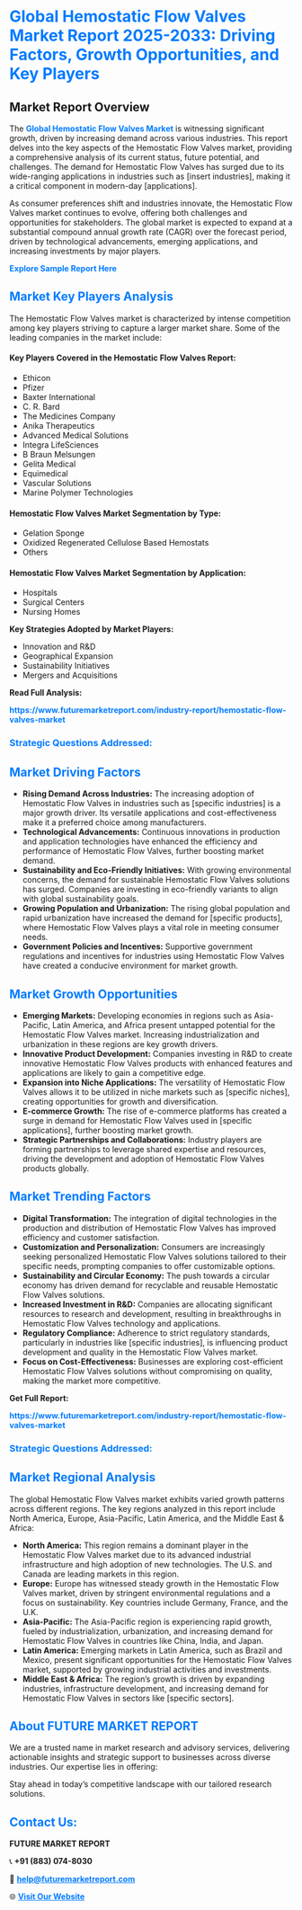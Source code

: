 <h1 style="color: #007BFF;">Global Hemostatic Flow Valves Market Report 2025-2033: Driving Factors, Growth Opportunities, and Key Players</h1>

<section id="overview">
<h2>Market Report Overview</h2>
<p>The <a href="https://www.futuremarketreport.com/industry-report/hemostatic-flow-valves-market" style="color: #007BFF; text-decoration: none;"><strong>Global Hemostatic Flow Valves Market</strong></a> is witnessing significant growth, driven by increasing demand across various industries. This report delves into the key aspects of the Hemostatic Flow Valves market, providing a comprehensive analysis of its current status, future potential, and challenges. The demand for Hemostatic Flow Valves has surged due to its wide-ranging applications in industries such as [insert industries], making it a critical component in modern-day [applications].</p>
<p>As consumer preferences shift and industries innovate, the Hemostatic Flow Valves market continues to evolve, offering both challenges and opportunities for stakeholders. The global market is expected to expand at a substantial compound annual growth rate (CAGR) over the forecast period, driven by technological advancements, emerging applications, and increasing investments by major players.</p>
</section>

<section id="overview">
<p><a href="https://www.futuremarketreport.com/request-sample/reportId=33744" style="color: #007BFF; text-decoration: none;"><strong>Explore Sample Report Here</strong></a></p>
</section>

<section id="key-players">
<h2 style="color: #007BFF;">Market Key Players Analysis</h2>
<p>The Hemostatic Flow Valves market is characterized by intense competition among key players striving to capture a larger market share. Some of the leading companies in the market include:</p>
<h4>Key Players Covered in the Hemostatic Flow Valves Report:</h4>
<ul><li>Ethicon</li><li>Pfizer</li><li>Baxter International</li><li>C. R. Bard</li><li>The Medicines Company</li><li>Anika Therapeutics</li><li>Advanced Medical Solutions</li><li>Integra LifeSciences</li><li>B Braun Melsungen</li><li>Gelita Medical</li><li>Equimedical</li><li>Vascular Solutions</li><li>Marine Polymer Technologies</li></ul>
<h4>Hemostatic Flow Valves Market Segmentation by Type:</h4>
<ul><li>Gelation Sponge</li><li>Oxidized Regenerated Cellulose Based Hemostats</li><li>Others</li></ul>

<h4>Hemostatic Flow Valves Market Segmentation by Application:</h4>
<ul><li>Hospitals</li><li>Surgical Centers</li><li>Nursing Homes</li></ul>
<p><strong>Key Strategies Adopted by Market Players:</strong></p>
<ul>
<li>Innovation and R&D</li>
<li>Geographical Expansion</li>
<li>Sustainability Initiatives</li>
<li>Mergers and Acquisitions</li>
</ul>
</section>

<section>
<p><strong>Read Full Analysis: </strong></p><a href="https://www.futuremarketreport.com/industry-report/hemostatic-flow-valves-market" style="color: #007BFF; text-decoration: none;"><strong>https://www.futuremarketreport.com/industry-report/hemostatic-flow-valves-market</strong></a>
<h3 style="color: #007BFF;">Strategic Questions Addressed:</h3>
</section>

<section id="driving-factors">
<h2 style="color: #007BFF;">Market Driving Factors</h2>
<ul>
<li><strong>Rising Demand Across Industries:</strong> The increasing adoption of Hemostatic Flow Valves in industries such as [specific industries] is a major growth driver. Its versatile applications and cost-effectiveness make it a preferred choice among manufacturers.</li>
<li><strong>Technological Advancements:</strong> Continuous innovations in production and application technologies have enhanced the efficiency and performance of Hemostatic Flow Valves, further boosting market demand.</li>
<li><strong>Sustainability and Eco-Friendly Initiatives:</strong> With growing environmental concerns, the demand for sustainable Hemostatic Flow Valves solutions has surged. Companies are investing in eco-friendly variants to align with global sustainability goals.</li>
<li><strong>Growing Population and Urbanization:</strong> The rising global population and rapid urbanization have increased the demand for [specific products], where Hemostatic Flow Valves plays a vital role in meeting consumer needs.</li>
<li><strong>Government Policies and Incentives:</strong> Supportive government regulations and incentives for industries using Hemostatic Flow Valves have created a conducive environment for market growth.</li>
</ul>
</section>

<section id="growth-opportunities">
<h2 style="color: #007BFF;">Market Growth Opportunities</h2>
<ul>
<li><strong>Emerging Markets:</strong> Developing economies in regions such as Asia-Pacific, Latin America, and Africa present untapped potential for the Hemostatic Flow Valves market. Increasing industrialization and urbanization in these regions are key growth drivers.</li>
<li><strong>Innovative Product Development:</strong> Companies investing in R&D to create innovative Hemostatic Flow Valves products with enhanced features and applications are likely to gain a competitive edge.</li>
<li><strong>Expansion into Niche Applications:</strong> The versatility of Hemostatic Flow Valves allows it to be utilized in niche markets such as [specific niches], creating opportunities for growth and diversification.</li>
<li><strong>E-commerce Growth:</strong> The rise of e-commerce platforms has created a surge in demand for Hemostatic Flow Valves used in [specific applications], further boosting market growth.</li>
<li><strong>Strategic Partnerships and Collaborations:</strong> Industry players are forming partnerships to leverage shared expertise and resources, driving the development and adoption of Hemostatic Flow Valves products globally.</li>
</ul>
</section>

<section id="trending-factors">
<h2 style="color: #007BFF;">Market Trending Factors</h2>
<ul>
<li><strong>Digital Transformation:</strong> The integration of digital technologies in the production and distribution of Hemostatic Flow Valves has improved efficiency and customer satisfaction.</li>
<li><strong>Customization and Personalization:</strong> Consumers are increasingly seeking personalized Hemostatic Flow Valves solutions tailored to their specific needs, prompting companies to offer customizable options.</li>
<li><strong>Sustainability and Circular Economy:</strong> The push towards a circular economy has driven demand for recyclable and reusable Hemostatic Flow Valves solutions.</li>
<li><strong>Increased Investment in R&D:</strong> Companies are allocating significant resources to research and development, resulting in breakthroughs in Hemostatic Flow Valves technology and applications.</li>
<li><strong>Regulatory Compliance:</strong> Adherence to strict regulatory standards, particularly in industries like [specific industries], is influencing product development and quality in the Hemostatic Flow Valves market.</li>
<li><strong>Focus on Cost-Effectiveness:</strong> Businesses are exploring cost-efficient Hemostatic Flow Valves solutions without compromising on quality, making the market more competitive.</li>
</ul>
</section>

<section>
<p><strong>Get Full Report: </strong></p><a href="https://www.futuremarketreport.com/industry-report/hemostatic-flow-valves-market" style="color: #007BFF; text-decoration: none;"><strong>https://www.futuremarketreport.com/industry-report/hemostatic-flow-valves-market</strong></a>
<h3 style="color: #007BFF;">Strategic Questions Addressed:</h3>
</section>


<section id="regional-analysis">
<h2 style="color: #007BFF;">Market Regional Analysis</h2>
<p>The global Hemostatic Flow Valves market exhibits varied growth patterns across different regions. The key regions analyzed in this report include North America, Europe, Asia-Pacific, Latin America, and the Middle East & Africa:</p>
<ul>
<li><strong>North America:</strong> This region remains a dominant player in the Hemostatic Flow Valves market due to its advanced industrial infrastructure and high adoption of new technologies. The U.S. and Canada are leading markets in this region.</li>
<li><strong>Europe:</strong> Europe has witnessed steady growth in the Hemostatic Flow Valves market, driven by stringent environmental regulations and a focus on sustainability. Key countries include Germany, France, and the U.K.</li>
<li><strong>Asia-Pacific:</strong> The Asia-Pacific region is experiencing rapid growth, fueled by industrialization, urbanization, and increasing demand for Hemostatic Flow Valves in countries like China, India, and Japan.</li>
<li><strong>Latin America:</strong> Emerging markets in Latin America, such as Brazil and Mexico, present significant opportunities for the Hemostatic Flow Valves market, supported by growing industrial activities and investments.</li>
<li><strong>Middle East & Africa:</strong> The region’s growth is driven by expanding industries, infrastructure development, and increasing demand for Hemostatic Flow Valves in sectors like [specific sectors].</li>
</ul>
</section>

<footer>
<h2 style="color: #007BFF;">About FUTURE MARKET REPORT</h2>
<p>We are a trusted name in market research and advisory services, delivering actionable insights and strategic support to businesses across diverse industries. Our expertise lies in offering:</p>

<p>Stay ahead in today’s competitive landscape with our tailored research solutions.</p>

<h2 style="color: #007BFF;">Contact Us:</h2>
<p><strong>FUTURE MARKET REPORT</strong></p>
<p>📞 <strong>+91 (883) 074-8030</strong></p>
<p>📧 <strong><a href="mailto:help@futuremarketreport.com" style="color: #007BFF;">help@futuremarketreport.com</a></strong></p>
<p>🌐 <strong><a href="https://www.futuremarketreport.com/" style="color: #007BFF;">Visit Our Website</a></strong></p>
</footer>
